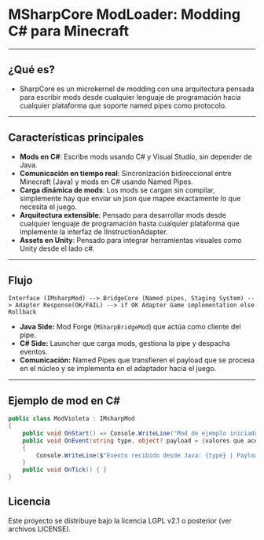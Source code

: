 # MSharpCore ModLoader: Modding C# para Minecraft
---
## ¿Qué es?

- SharpCore es un microkernel de modding con una arquitectura pensada para escribir mods desde cualquier lenguaje de programación hacia cualquier plataforma que soporte named pipes como protocolo. 
---
## Características principales

- **Mods en C#**: Escribe mods usando C# y Visual Studio, sin depender de Java.
- **Comunicación en tiempo real**: Sincronización bidireccional entre Minecraft (Java) y mods en C# usando Named Pipes.
- **Carga dinámica de mods**: Los mods se cargan sin compilar, simplemente hay que enviar un json que mapee exactamente lo que necesita el juego.
- **Arquitectura extensible**: Pensado para desarrollar mods desde cualquier lenguaje de programación hasta cualquier plataforma que implemente la interfaz de IInstructionAdapter.
- **Assets en Unity**: Pensado para integrar herramientas visuales como Unity desde el lado c#.
---

## Flujo

```
Interface (IMsharpMod) --> BridgeCore (Named pipes, Staging System) --> Adapter Response(OK/FAIL) --> if OK Adapter Game implementation else Rollback
```

- **Java Side:** Mod Forge (`MSharpBridgeMod`) que actúa como cliente del pipe.
- **C# Side:** Launcher que carga mods, gestiona la pipe y despacha eventos.
- **Comunicación:** Named Pipes que transfieren el payload que se procesa en el núcleo y se implementa en el adaptador hacia el juego.

---


## Ejemplo de mod en C#

```csharp
public class ModVioleta : IMsharpMod
{
    public void OnStart() => Console.WriteLine("Mod de ejemplo iniciado.");
    public void OnEvent(string type, object? payload = {valores que acepte las entidades de minecraft})
    {
        Console.WriteLine($"Evento recibido desde Java: {type} | Payload: {payload}");
    }
    public void OnTick() { }
}
```

## Licencia

Este proyecto se distribuye bajo la licencia LGPL v2.1 o posterior (ver archivos LICENSE).

